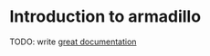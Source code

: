 # Introduction to armadillo

TODO: write [great documentation](http://jacobian.org/writing/what-to-write/)
